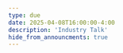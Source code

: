 ```yaml
---
type: due
date: 2025-04-08T16:00:00-4:00
description: 'Industry Talk'
hide_from_announcments: true
---
```


